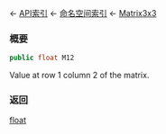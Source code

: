 ← [API索引](Api-Index) ← [命名空间索引](Namespace-Index) ← [Matrix3x3](VRageMath.Matrix3x3)

### 概要

```csharp
public float M12
```

Value at row 1 column 2 of the matrix.

### 返回

[float](https://docs.microsoft.com/en-us/dotnet/api/System.Single?view=netframework-4.6)


